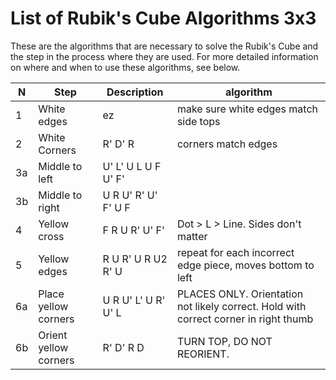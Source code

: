 <!-- https://old.reddit.com/r/rubikscube/comments/ot13nb/3x3_mnemonic_algorithm/ -->
# List of Rubik's Cube Algorithms 3x3
These are the algorithms that are necessary to solve the Rubik's Cube and the step in the process where they are used. For more detailed information on where and when to use these algorithms, see below.

N | Step | Description | algorithm
-|-|-|-
1 | White edges | ez | make sure white edges match side tops
2 | White Corners | R' D' R | corners match edges
3a| Middle to left | U' L' U L U F U' F' | 
3b| Middle to right | U R U' R' U' F' U F | 
4 | Yellow cross | F R U R' U' F' | Dot > L > Line. Sides don't matter
5 | Yellow edges | R U R' U R U2 R' U | repeat for each incorrect edge piece, moves bottom to left
6a| Place yellow corners | U R U' L' U R' U' L | PLACES ONLY. Orientation not likely correct. Hold with correct corner in right thumb
6b| Orient yellow corners | R' D' R D | TURN TOP, DO NOT REORIENT.